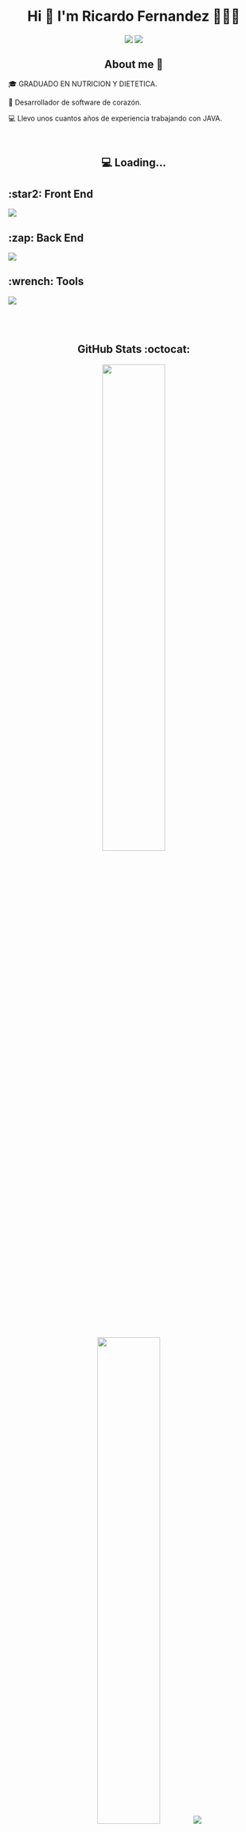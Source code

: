 <h1 align="center">Hi 👋 I'm Ricardo Fernandez</strong> 👨🏻‍💻 </h1>

<p align="center">
    <a href="https://www.linkedin.com/in/ricardo-antonio-fern%C3%A1ndez-l%C3%B3pez-74185928b/"  target="_blank"><img align="center" src="https://img.shields.io/badge/LinkedIn-0077B5?style=for-the-badge&logo=linkedin&logoColor=white"/></a>
    <a href = "mailto:ricardoantoniofernandezlopez@gmail.com" target="_blank"><img align="center" src="https://img.shields.io/badge/Gmail-D14836?style=for-the-badge&logo=gmail&logoColor=white"/></a>
  </p>

<h2 align="center">About me 👀</h2>
<!--Intro start-->

<p align="left">
🎓 GRADUADO EN NUTRICION Y DIETETICA.

📝 Desarrollador de software de corazón.

💻 Llevo unos cuantos años de experiencia trabajando con JAVA.

<!--Intro end-->
  </p>
<br>

<h2 align="center">💻 Loading...</h2>
<!--tech stack icons-->
<p align="center">
  <h2>:star2: Front End</h2>
  <a href="https://skillicons.dev">
    <img src="https://skillicons.dev/icons?i=html,css,js&perline=3" />
  </a>

  <h2>:zap: Back End</h2>
  <a href="https://skillicons.dev">
    <img src="https://skillicons.dev/icons?i=java,spring,aws,idea,eclipse,maven,mysql,postgres,sqlite&perline=3" />
  </a>

  <h2>:wrench: Tools</h2>
  <a href="https://skillicons.dev">
    <img src="https://skillicons.dev/icons?i=postman,git,github,ubuntu&perline=3" />
  </a>
</p>
<br>
<!-------------------------->
<div id="proyectos">
<br>

<h2 align="center"> GitHub Stats :octocat:</h2>

<p align="center">
  <img height="50%" width="auto" src ="https://github-readme-stats.vercel.app/api?username=razorplay01&show_icons=true&count_private=true&theme=material-palenight&hide_border=true&hide=issues,contribs&bg_color=00000000">
  <img height="50%" width="auto" src ="https://github-readme-stats.vercel.app/api/top-langs/?username=razorplay01&layout=compact&hide_border=true&theme=material-palenight&bg_color=00000000&langs_count=6&hide=jupyter%20notebook,tex,css,php&exclude_repo=Pacman-AI">
  <img src ="https://github-readme-streak-stats.herokuapp.com?user=razorplay01&theme=material-palenight&hide_border=true&background=FFFFFF00">
</p>
